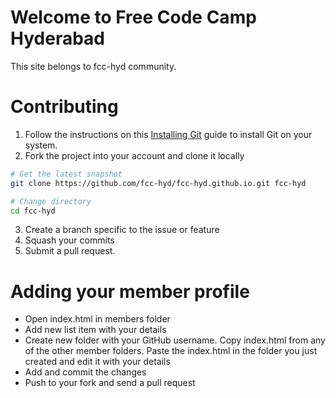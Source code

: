 # Welcome to Free Code Camp Hyderabad

This site belongs to fcc-hyd community.

# Contributing

1. Follow the instructions on this [Installing Git](https://git-scm.com/book/en/v2/Getting-Started-Installing-Git) guide to install Git on your system.
2. Fork the project into your account and clone it locally
```bash
# Get the latest snapshot
git clone https://github.com/fcc-hyd/fcc-hyd.github.io.git fcc-hyd

# Change directory
cd fcc-hyd
```
3. Create a branch specific to the issue or feature
4. Squash your commits
5. Submit a pull request.

# Adding your member profile

* Open index.html in members folder
* Add new list item with your details
* Create new folder with your GitHub username. Copy index.html from any of the other member folders. Paste the index.html in the folder you just created and edit it with your details
* Add and commit the changes
* Push to your fork and send a pull request
